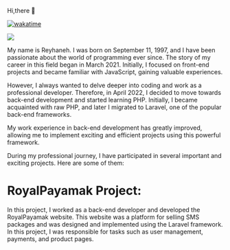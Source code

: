 Hi,there :wave:

[![wakatime](https://wakatime.com/badge/user/3331fd3d-3790-4119-973e-0026d442219f.svg)](https://wakatime.com/@3331fd3d-3790-4119-973e-0026d442219f)

<a href="https://wakatime.com"><img src="https://wakatime.com/share/@reyhane76/1c79c02d-5496-4690-a437-346afaa04486.png" /></a>

My name is Reyhaneh. I was born on September 11, 1997, and I have been passionate about the world of programming ever since. The story of my career in this field began in March 2021. Initially, I focused on front-end projects and became familiar with JavaScript, gaining valuable experiences.

However, I always wanted to delve deeper into coding and work as a professional developer. Therefore, in April 2022, I decided to move towards back-end development and started learning PHP. Initially, I became acquainted with raw PHP, and later I migrated to Laravel, one of the popular back-end frameworks.

My work experience in back-end development has greatly improved, allowing me to implement exciting and efficient projects using this powerful framework.


During my professional journey, I have participated in several important and exciting projects. Here are some of them:

# RoyalPayamak Project: 
In this project, I worked as a back-end developer and developed the RoyalPayamak website. This website was a platform for selling SMS packages and was designed and implemented using the Laravel framework. In this project, I was responsible for tasks such as user management, payments, and product pages.

